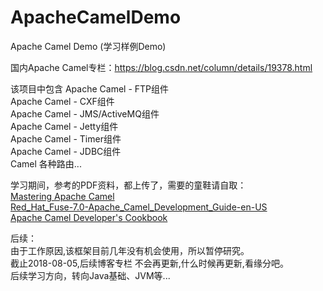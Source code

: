 # ApacheCamelDemo
Apache Camel Demo (学习样例Demo)

国内Apache Camel专栏：https://blog.csdn.net/column/details/19378.html

该项目中包含
Apache Camel - FTP组件<br>
Apache Camel - CXF组件<br>
Apache Camel - JMS/ActiveMQ组件<br>
Apache Camel - Jetty组件<br>
Apache Camel - Timer组件<br>
Apache Camel - JDBC组件<br>
Camel 各种路由...

学习期间，参考的PDF资料，都上传了，需要的童鞋请自取：<br>
[Mastering Apache Camel](https://download.csdn.net/download/simba_cheng/10580138)<br>
[Red_Hat_Fuse-7.0-Apache_Camel_Development_Guide-en-US](https://download.csdn.net/download/simba_cheng/10575845)<br>
[Apache Camel Developer's Cookbook](https://download.csdn.net/download/simba_cheng/10574302)<br>


后续：<br>
    由于工作原因,该框架目前几年没有机会使用，所以暂停研究。<br>
    截止2018-08-05,后续博客专栏 不会再更新,什么时候再更新,看缘分吧。<br>
    后续学习方向，转向Java基础、JVM等...